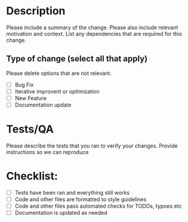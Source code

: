 # Description

Please include a summary of the change. 
Please also include relevant motivation and context. 
List any dependencies that are required for this change.

## Type of change (select all that apply)

Please delete options that are not relevant.
 
- [ ] Bug Fix
- [ ] Iterative improvent or optimization
- [ ] New Feature
- [ ] Documentation update

# Tests/QA

Please describe the tests that you ran to verify your changes. Provide instructions so we can reproduce

# Checklist:

- [ ] Tests have been ran and everything still works
- [ ] Code and other files are formatted to style guidelines
- [ ] Code and other files pass automated checks for TODOs, typoes etc
- [ ] Documentation is updated as needed